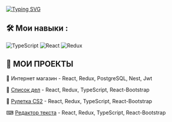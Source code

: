 
<a href="https://git.io/typing-svg" style="text-align:center"><img src="https://readme-typing-svg.demolab.com?font=Fira+Code&pause=1000&color=27F76C&width=450&lines=2+года+опыта+разработки+на+JAVASCRIPT.;Разработал+5+учебных+проектов." alt="Typing SVG" /></a>



## 🛠️ Мои навыки :
![TypeScript](https://img.shields.io/badge/typescript-%23007ACC.svg?style=for-the-badge&logo=typescript&logoColor=white)  ![React](https://img.shields.io/badge/react-%2320232a.svg?style=for-the-badge&logo=react&logoColor=%2361DAFB) ![Redux](https://img.shields.io/badge/redux-%23593d88.svg?style=for-the-badge&logo=redux&logoColor=white)


## 📄 МОИ ПРОЕКТЫ

🛒 Интернет магазин - React, Redux, PostgreSQL, Nest, Jwt  

📒 [Список дел](https://my-task.onrender.com/) - React, Redux, TypeScript, React-Bootstrap  

🎰 [Рулетка CS2](https://roulette-0ags.onrender.com/) - React, Redux, TypeScript, React-Bootstrap  

⌨ [Редактор текста](https://textover.onrender.com/) - React, Redux, TypeScript, React-Bootstrap  
